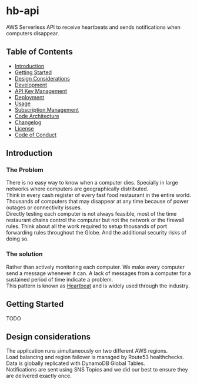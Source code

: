 # hb-api  

AWS Serverless API to receive heartbeats and sends notifications when computers disappear.  

## Table of Contents  

- [Introduction](#introduction)  
- [Getting Started](#getting-started)  
- [Design Considerations](#design-considerations)  
- [Development](docs/development.md)  
- [API Key Management](docs/api-key-management.md)  
- [Deployment](docs/deployment.md)  
- [Usage](docs/usage.md)
- [Subscription Management](docs/subscription-management.md)  
- [Code Architecture](docs/code-architecture.md)  
- [Changelog](changelog.md)  
- [License](LICENSE)  
- [Code of Conduct](CODE_OF_CONDUCT.md)  

## Introduction  

### The Problem  

There is no easy way to know when a computer dies. Specially in large networks where computers are geographically distributed.  
Think in every cash register of every fast food restaurant in the entire world. Thousands of computers that may disappear at any time because of power outages or connectivity issues.  
Directly testing each computer is not always feasible, most of the time restaurant chains control the computer but not the network or the firewall rules. 
Think about all the work required to setup thousands of port forwarding rules throughout the Globe. 
And the additional security risks of doing so.  

### The solution  

Rather than actively monitoring each computer. We make every computer send a message whenever it can. A lack of messages from a computer for a sustained period of time indicate a problem.  
This pattern is known as [Heartbeat](https://en.wikipedia.org/wiki/Heartbeat_(computing)) and is widely used through the industry.  

## Getting Started  

TODO

## Design considerations  

The application runs simultaneously on two different AWS regions.  
Load balancing and region failover is managed by Route53 healthchecks.  
Data is globally replicated with DynamoDB Global Tables.  
Notifications are sent using SNS Topics and we did our best to ensure they are delivered exactly once.  
